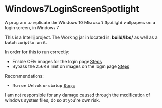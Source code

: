 # Windows7LoginScreenSpotlight
A program to replicate the Windows 10 Microsoft Spotlight wallpapers on a login screen, in Windows 7

This is a Intellij project.
The Working jar in located in: **build/libs/** as well as a batch script to run it.

In order for this to run correctly:

  - Enable OEM images for the login page [Steps](https://www.howtogeek.com/112110/how-to-set-a-custom-logon-screen-background-on-windows-7/)
  - Bypass the 256KB limit on images on the login page [Steps](https://superuser.com/a/1014847)

Recommendations:

  - Run on Unlock or startup [Steps](https://superuser.com/a/797635)

I am not responsible for any damage caused through the modification  of windows system files, do so at you're own risk.

